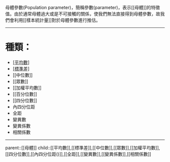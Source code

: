 母體參數(Population parameter)，簡稱參數(parameter)，表示[[母體]]的特徵值。由於通常母體過大或是不可接觸的關係，使我們無法直接得到母體參數，故我們會利用[[樣本統計量]]對於母體參數進行推估。
- - -
# 種類：
- [[平均數]]($\mu$)
- [[標準差]]($\sigma$)
- [[中位數]]
- [[眾數]]
- [[加權平均數]]
- [[百分位數]]
- [[四分位數]]
- 內四分位距
- 全距
- 變異數
- 變異係數
- 相關係數
- - -
parent::[[母體]]
child::[[平均數]],[[標準差]],[[中位數]],[[眾數]],[[加權平均數]],[[四分位數]],[[內四分位距()]],[[全距]],[[變異數]],[[變異係數]],[[相關係數]]